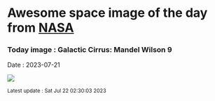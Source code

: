 
# Awesome space image of the day from [NASA](https://api.nasa.gov/)

### Today image : Galactic Cirrus: Mandel Wilson 9
Date : 2023-07-21

![](https://apod.nasa.gov/apod/image/2307/MandelWilson9_GabrielRodriguesSantos_APOD1024.jpg)

<small>Latest update : Sat Jul 22 02:30:03 2023</small>
        